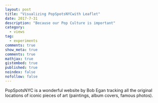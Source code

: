 ```yaml
---
layout: post
title: "Visualizing PopSpotsNYCwith Leaflet"
date: 2017-7-31
description: "Because our Pop Culture is important"
category:
  - views
tag:
  - experiments
comments: true
show_meta: true
comments: true
mathjax: true
gistembed: true
published: true
noindex: false
nofollow: false
---
```


PopSpotsNYC is a wonderful website by Bob Egan tracking all the original locations of iconic pieces of art (paintings, album covers, famous photos).

<!--more-->

<link rel="stylesheet" href="https://unpkg.com/leaflet@1.1.0/dist/leaflet.css"
  integrity="sha512-wcw6ts8Anuw10Mzh9Ytw4pylW8+NAD4ch3lqm9lzAsTxg0GFeJgoAtxuCLREZSC5lUXdVyo/7yfsqFjQ4S+aKw=="
  crossorigin=""/>
<script src="https://unpkg.com/leaflet@1.1.0/dist/leaflet.js"
    integrity="sha512-mNqn2Wg7tSToJhvHcqfzLMU6J4mkOImSPTxVZAdo+lcPlk+GhZmYgACEe0x35K7YzW1zJ7XyJV/TT1MrdXvMcA=="
    crossorigin=""></script>
<script>
var	map	=	L.map('map',{center:	[35.10418,	-106.62987], zoom:	10 });
</script>
<div id="mapid" width="400px" height="400px"></div>
